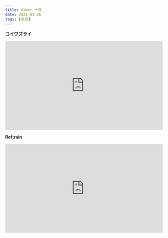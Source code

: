 ```yaml
---
title: Aimer 十年
date: 2021-01-26 
tags: [杂谈]
---
```


**コイワズライ**

<div style="position:relative; width:100%; height:0px; padding-bottom:56.25%;">
  <iframe width="100%" height="100%" style="position:absolute;" src="https://www.youtube.com/embed/c2tuxS3Pcto" frameborder="0" allow="accelerometer; autoplay; encrypted-media; gyroscope; picture-in-picture" allowfullscreen></iframe>
</div>

**Ref:rain**

<div style="position:relative; width:100%; height:0px; padding-bottom:56.25%;">
  <iframe width="100%" height="100%" style="position:absolute;" src="https://www.youtube.com/embed/mvkbCZfwWzA" frameborder="0" allow="accelerometer; autoplay; encrypted-media; gyroscope; picture-in-picture" allowfullscreen></iframe>
</div>

